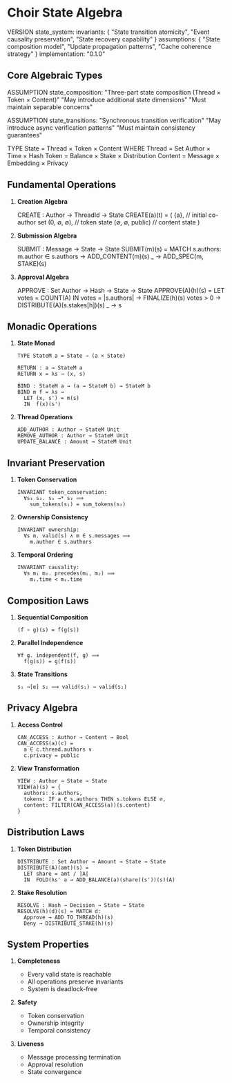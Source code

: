 # Choir State Algebra

VERSION state_system:
  invariants: {
    "State transition atomicity",
    "Event causality preservation",
    "State recovery capability"
  }
  assumptions: {
    "State composition model",
    "Update propagation patterns",
    "Cache coherence strategy"
  }
  implementation: "0.1.0"

## Core Algebraic Types

ASSUMPTION state_composition:
  "Three-part state composition (Thread × Token × Content)"
  "May introduce additional state dimensions"
  "Must maintain separable concerns"

ASSUMPTION state_transitions:
  "Synchronous transition verification"
  "May introduce async verification patterns"
  "Must maintain consistency guarantees"

TYPE State = Thread × Token × Content
  WHERE
    Thread = Set Author × Time × Hash
    Token = Balance × Stake × Distribution
    Content = Message × Embedding × Privacy

## Fundamental Operations

1. **Creation Algebra**

   CREATE : Author → ThreadId → State
   CREATE(a)(t) = (
     {a},           // initial co-author set
     (0, ∅, ∅),    // token state
     (∅, ∅, public) // content state
   )

2. **Submission Algebra**

   SUBMIT : Message → State → State
   SUBMIT(m)(s) = MATCH s.authors:
     m.author ∈ s.authors →
       ADD_CONTENT(m)(s)
     _ →
       ADD_SPEC(m, STAKE)(s)

3. **Approval Algebra**

   APPROVE : Set Author → Hash → State → State
   APPROVE(A)(h)(s) =
     LET votes = COUNT(A)
     IN  votes = |s.authors| →
           FINALIZE(h)(s)
         votes > 0 →
           DISTRIBUTE(A)(s.stakes[h])(s)
         _ → s

## Monadic Operations

1. **State Monad**
   ```
   TYPE StateM a = State → (a × State)

   RETURN : a → StateM a
   RETURN x = λs → (x, s)

   BIND : StateM a → (a → StateM b) → StateM b
   BIND m f = λs →
     LET (x, s') = m(s)
     IN  f(x)(s')
   ```

2. **Thread Operations**
   ```
   ADD_AUTHOR : Author → StateM Unit
   REMOVE_AUTHOR : Author → StateM Unit
   UPDATE_BALANCE : Amount → StateM Unit
   ```

## Invariant Preservation

1. **Token Conservation**
   ```
   INVARIANT token_conservation:
     ∀s₁ s₂. s₁ →* s₂ ⟹
       sum_tokens(s₁) = sum_tokens(s₂)
   ```

2. **Ownership Consistency**
   ```
   INVARIANT ownership:
     ∀s m. valid(s) ∧ m ∈ s.messages ⟹
       m.author ∈ s.authors
   ```

3. **Temporal Ordering**
   ```
   INVARIANT causality:
     ∀s m₁ m₂. precedes(m₁, m₂) ⟹
       m₁.time < m₂.time
   ```

## Composition Laws

1. **Sequential Composition**
   ```
   (f ∘ g)(s) = f(g(s))
   ```

2. **Parallel Independence**
   ```
   ∀f g. independent(f, g) ⟹
     f(g(s)) = g(f(s))
   ```

3. **State Transitions**
   ```
   s₁ →[α] s₂ ⟹ valid(s₁) → valid(s₂)
   ```

## Privacy Algebra

1. **Access Control**
   ```
   CAN_ACCESS : Author → Content → Bool
   CAN_ACCESS(a)(c) =
     a ∈ c.thread.authors ∨
     c.privacy = public
   ```

2. **View Transformation**
   ```
   VIEW : Author → State → State
   VIEW(a)(s) = {
     authors: s.authors,
     tokens: IF a ∈ s.authors THEN s.tokens ELSE ∅,
     content: FILTER(CAN_ACCESS(a))(s.content)
   }
   ```

## Distribution Laws

1. **Token Distribution**
   ```
   DISTRIBUTE : Set Author → Amount → State → State
   DISTRIBUTE(A)(amt)(s) =
     LET share = amt / |A|
     IN  FOLD(λs' a → ADD_BALANCE(a)(share)(s'))(s)(A)
   ```

2. **Stake Resolution**
   ```
   RESOLVE : Hash → Decision → State → State
   RESOLVE(h)(d)(s) = MATCH d:
     Approve → ADD_TO_THREAD(h)(s)
     Deny → DISTRIBUTE_STAKE(h)(s)
   ```

## System Properties

1. **Completeness**
   - Every valid state is reachable
   - All operations preserve invariants
   - System is deadlock-free

2. **Safety**
   - Token conservation
   - Ownership integrity
   - Temporal consistency

3. **Liveness**
   - Message processing termination
   - Approval resolution
   - State convergence
